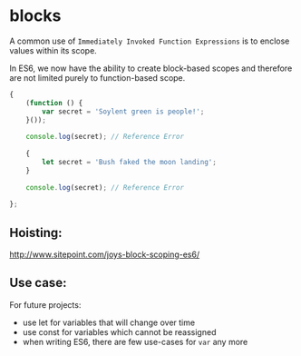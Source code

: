 
# blocks


A common use of `Immediately Invoked Function Expressions` is to enclose values within its scope. 

In ES6, we now have the ability to create block-based scopes and therefore are not limited purely to function-based scope.

```javascript
{
    (function () {
        var secret = 'Soylent green is people!';
    }());
    
    console.log(secret); // Reference Error
    
    {
        let secret = 'Bush faked the moon landing';
    }
    
    console.log(secret); // Reference Error
    
};
```


## Hoisting: 

http://www.sitepoint.com/joys-block-scoping-es6/


## Use case: 

For future projects:

- use let for variables that will change over time
- use const for variables which cannot be reassigned
- when writing ES6, there are few use-cases for `var` any more